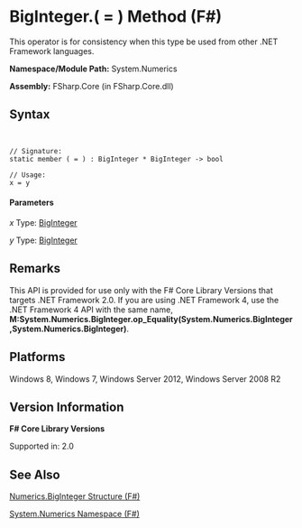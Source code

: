 # BigInteger.( = ) Method (F#)

This operator is for consistency when this type be used from other .NET Framework languages.

**Namespace/Module Path:** System.Numerics

**Assembly:** FSharp.Core (in FSharp.Core.dll)


## Syntax


```


// Signature:
static member ( = ) : BigInteger * BigInteger -> bool

// Usage:
x = y

```



#### Parameters
*x*
Type: [BigInteger](http://msdn.microsoft.com/en-us/library/e96b4062-9459-48b2-b558-2138255adefe)


*y*
Type: [BigInteger](http://msdn.microsoft.com/en-us/library/e96b4062-9459-48b2-b558-2138255adefe)




## Remarks
This API is provided for use only with the F# Core Library Versions that targets .NET Framework 2.0. If you are using .NET Framework 4, use the .NET Framework 4 API with the same name, **M:System.Numerics.BigInteger.op_Equality(System.Numerics.BigInteger,System.Numerics.BigInteger)**.


## Platforms
Windows 8, Windows 7, Windows Server 2012, Windows Server 2008 R2


## Version Information
**F# Core Library Versions**

Supported in: 2.0




## See Also
[Numerics.BigInteger Structure &#40;F&#35;&#41;](Numerics.BigInteger-Structure-%28FSharp%29.md)

[System.Numerics Namespace &#40;F&#35;&#41;](System.Numerics-Namespace-%28FSharp%29.md)

